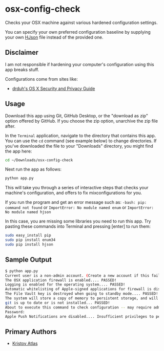 # osx-config-check

Checks your OSX machine against various hardened configuration settings.

You can specify your own preferred configuration baseline by supplying your own [HJson](https://hjson.org/) file instead of the provided one.

## Disclaimer

I am not responsible if hardening your computer's configuration using this app breaks stuff.

Configurations come from sites like:
* [drduh's OS X Security and Privacy Guide](https://github.com/drduh/OS-X-Security-and-Privacy-Guide)

## Usage

Download this app using Git, GitHub Desktop, or the "download as zip" option offered by GitHub. If you choose the zip option, unarchive the zip file after.

In the `Terminal` application, navigate to the directory that contains this app. You can use the `cd` command (see example below) to change directories. If you've downloaded the file to your "Downloads" directory, you might find the app here:

```bash
cd ~/Downloads/osx-config-check
```

Next run the app as follows:

```bash
python app.py
```

This will take you through a series of interactive steps that checks your machine's configuration, and offers to fix mixconfigurations for you.

If you run the program and get an error message such as: `-bash: pip: command not found` or `ImportError: No module named enum` or `ImportError: No module named hjson`

In this case, you are missing some libraries you need to run this app. Try pasting these commands into Terminal and pressing [enter] to run them:
```bash
sudo easy_install pip
sudo pip install enum34
sudo pip install hjson
```

## Sample Output

```bash
$ python app.py
Current user is a non-admin account. (Create a new account if this fails!)... PASSED!
The OSX application firewall is enabled.... PASSED!
Logging is enabled for the operating system.... PASSED!
Automatic whitelisting of Apple-signed applications for firewall is disabled.... PASSED!
The File Vault key is destroyed when going to standby mode.... PASSED!
The system will store a copy of memory to persistent storage, and will remove power to memory.... PASSED!
git is up to date or is not installed... PASSED!
About to execute this command to check configuration -- may require administrator privileges: 'sudo launchctl list'
Password:
Apple Push Notifications are disabled.... Insufficient privileges to perform this check. Skipping.
```

## Primary Authors

* [Kristov Atlas](https://twitter.com/kristovatlas/)
